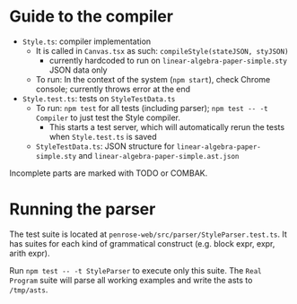 # Guide to the compiler

- `Style.ts`: compiler implementation
    - It is called in `Canvas.tsx` as such: `compileStyle(stateJSON, styJSON)`
        - currently hardcoded to run on `linear-algebra-paper-simple.sty` JSON data only
    - To run: In the context of the system (`npm start`), check Chrome console; currently throws error at the end
- `Style.test.ts`: tests on `StyleTestData.ts`
    - To run: `npm test` for all tests (including parser); `npm test -- -t Compiler` to just test the Style compiler. 
        - This starts a test server, which will automatically rerun the tests when `Style.test.ts` is saved
    - `StyleTestData.ts`: JSON structure for `linear-algebra-paper-simple.sty` and `linear-algebra-paper-simple.ast.json`

Incomplete parts are marked with TODO or COMBAK.

# Running the parser

The test suite is located at `penrose-web/src/parser/StyleParser.test.ts`. It has suites for each kind of grammatical construct (e.g. block expr, expr, arith expr).

Run `npm test -- -t StyleParser` to execute only this suite. The `Real Program` suite will parse all working examples and write the asts to `/tmp/asts`.
